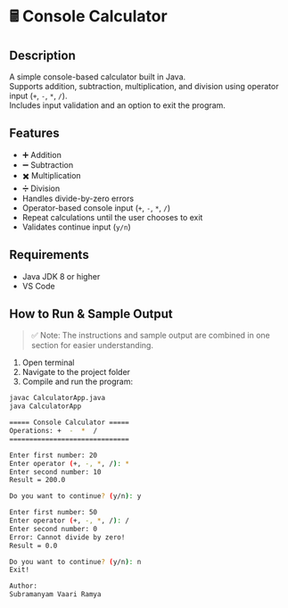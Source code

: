 # 🖩 Console Calculator

## Description
A simple console-based calculator built in Java.  
Supports addition, subtraction, multiplication, and division using operator input (`+`, `-`, `*`, `/`).  
Includes input validation and an option to exit the program.

## Features
- ➕ Addition  
- ➖ Subtraction  
- ✖️ Multiplication  
- ➗ Division  
- Handles divide-by-zero errors  
- Operator-based console input (`+`, `-`, `*`, `/`)  
- Repeat calculations until the user chooses to exit  
- Validates continue input (`y/n`)  

## Requirements
- Java JDK 8 or higher  
- VS Code 

## How to Run & Sample Output

> ✅ Note: The instructions and sample output are combined in one section for easier understanding.

1. Open terminal  
2. Navigate to the project folder  
3. Compile and run the program:

```bash
javac CalculatorApp.java
java CalculatorApp

===== Console Calculator =====
Operations: +  -  *  /
==============================

Enter first number: 20
Enter operator (+, -, *, /): *
Enter second number: 10
Result = 200.0

Do you want to continue? (y/n): y

Enter first number: 50
Enter operator (+, -, *, /): /
Enter second number: 0
Error: Cannot divide by zero!
Result = 0.0

Do you want to continue? (y/n): n
Exit!

Author:
Subramanyam Vaari Ramya


